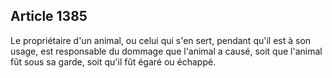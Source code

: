Article 1385
----
Le propriétaire d'un animal, ou celui qui s'en sert, pendant qu'il est à son
usage, est responsable du dommage que l'animal a causé, soit que l'animal fût
sous sa garde, soit qu'il fût égaré ou échappé.
